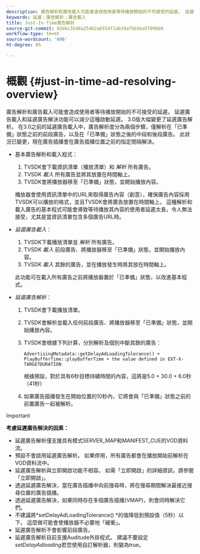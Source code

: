 ```yaml
---
description: 廣告解析和廣告載入可能會造成使用者等待播放開始的不可接受的延遲。 延遲廣告載入和延遲廣告解決功能可以減少這種啟動延遲。 3.0版大幅變更了延遲廣告解析。 在3.0之前的延遲廣告載入中，廣告解析度分為兩個步驟，僅解析在「已準備」狀態之前的前段廣告，以及在「已準備」狀態之後的中段和後段廣告。 此狀況已變更，現在廣告插播會在廣告插播位置之前的指定間隔解決。
keywords: 延遲；廣告解析；廣告載入
title: Just-In-Time廣告解析
source-git-commit: 02ebc3548a254b2a6554f1ab34afbb3ea5f09bb8
workflow-type: tm+mt
source-wordcount: '606'
ht-degree: 0%

---
```


# 概觀 {#just-in-time-ad-resolving-overview}

廣告解析和廣告載入可能會造成使用者等待播放開始的不可接受的延遲。 延遲廣告載入和延遲廣告解決功能可以減少這種啟動延遲。 3.0版大幅變更了延遲廣告解析。 在3.0之前的延遲廣告載入中，廣告解析度分為兩個步驟，僅解析在「已準備」狀態之前的前段廣告，以及在「已準備」狀態之後的中段和後段廣告。 此狀況已變更，現在廣告插播會在廣告插播位置之前的指定間隔解決。

* 基本廣告解析和載入程式：

   1. TVSDK會下載資訊清單（播放清單）和 *解析* 所有廣告。
   1. TVSDK *載入* 所有廣告並將其放置在時間軸上。
   1. TVSDK會將播放器移至「已準備」狀態，並開始播放內容。

  播放器會使用資訊清單中的URL來取得廣告內容（創意），確保廣告內容採用TVSDK可以播放的格式，並且TVSDK會將廣告放置在時間軸上。 這種解析和載入廣告的基本程式可能會導致等待播放其內容的使用者延遲太長，令人無法接受，尤其是當資訊清單包含多個廣告URL時。

* *延遲廣告載入*：

   1. TVSDK下載播放清單並 *解析* 所有廣告。
   1. TVSDK *載入* 前段廣告、將播放器移至「已準備」狀態，並開始播放內容。
   1. TVSDK *載入* 其餘的廣告，並在播放發生時將其放在時間軸上。

  此功能可在載入所有廣告之前將播放器置於「已準備」狀態，以改進基本程式。

* *延遲廣告解析*：

   1. TVSDK會下載播放清單。
   1. TVSDK會解析並載入任何前段廣告、將播放器移至「已準備」狀態，並開始播放內容。
   1. TVSDK會根據下列計算，分別解析及個別中斷其餘的廣告：

      `AdvertisingMetadata::getDelayAdLoadingTolerance() + PlayBufferTime::playBufferTime + the value defined in EXT-X-TARGETDURATION`

      根據預設，對於具有6秒目標持續時間的內容，這將是5.0 + 30.0 + 6.0秒（41秒）

   1. 如果廣告插播發生在開始位置的10秒內，它將會與「已準備」狀態之前的前置廣告一起被解析。

>[!IMPORTANT]
>
>**考慮延遲廣告解決的因素：**
>
>* 延遲廣告解析僅支援具有模式SERVER_MAP和MANIFEST_CUE的VOD資料流。
>* 預設不會啟用延遲廣告解析。 如果停用，所有廣告都會在播放開始前解析在VOD資料流中。
>* 延遲廣告解析與立即開啟功能不相容。 如需「立即開啟」的詳細資訊，請參閱「立即開啟」。
>* 透過延遲廣告解決，當在廣告插播中向前搜尋時，將在搜尋期間解決最接近搜尋位置的廣告插播。
>* 透過延遲廣告解決，如果同時存在多個廣告插播(VMAP)，則會同時解決它們。
>* 不建議將*setDelayAdLoadingTolerance() *的值降低到預設值（5秒）以下。 這麼做可能會使播放器不必要地「緩衝」。
>* 延遲廣告解析不會影響前段廣告。
>* 延遲廣告解析目前支援Auditude外掛程式。 建議不要設定 *setDelayAdloading*&#x200B;若您使用自訂解析器，則變為true。
>

